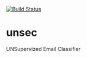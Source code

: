 [![Build Status](https://travis-ci.org/Fougere87/unsec.svg)](https://travis-ci.org/Fougere87/unsec)
# unsec
UNSupervized Email Classifier
